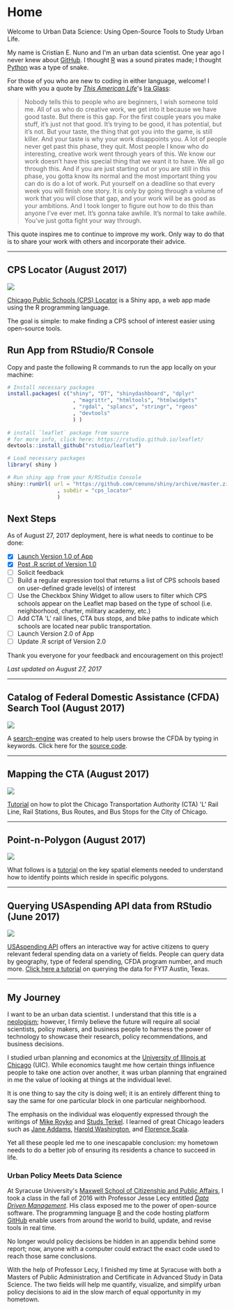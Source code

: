 # Home

Welcome to Urban Data Science:  Using Open-Source Tools to Study Urban Life.

My name is Cristian E. Nuno and I'm an urban data scientist. One year ago I never knew about [GitHub](https://github.com/). I thought [R](https://www.r-project.org/about.html) was a sound pirates made; I thought [Python](https://www.python.org/about/gettingstarted/) was a type of snake. 

For those of you who are new to coding in either language, welcome! I share with you a quote by *[This American Life](https://www.thisamericanlife.org/about)*'s [Ira Glass](https://www.goodreads.com/quotes/309485-nobody-tells-this-to-people-who-are-beginners-i-wish):

> Nobody tells this to people who are beginners, I wish someone told me. All of us who do creative work, we get into it because we have good taste. But there is this gap. For the first couple years you make stuff, it’s just not that good. It’s trying to be good, it has potential, but it’s not. But your taste, the thing that got you into the game, is still killer. And your taste is why your work disappoints you. A lot of people never get past this phase, they quit. Most people I know who do interesting, creative work went through years of this. We know our work doesn’t have this special thing that we want it to have. We all go through this. And if you are just starting out or you are still in this phase, you gotta know its normal and the most important thing you can do is do a lot of work. Put yourself on a deadline so that every week you will finish one story. It is only by going through a volume of work that you will close that gap, and your work will be as good as your ambitions. And I took longer to figure out how to do this than anyone I’ve ever met. It’s gonna take awhile. It’s normal to take awhile. You’ve just gotta fight your way through.

This quote inspires me to continue to improve my work. Only way to do that is to share your work with others and incorporate their advice.


*****************

## CPS Locator (August 2017)

[![](https://github.com/cenuno/shiny/raw/master/Images/Screen%20Shot%202017-08-27%20at%203.50.54%20AM.png)](https://cenuno.shinyapps.io/cps_locator/)

[Chicago Public Schools (CPS) Locator](https://cenuno.shinyapps.io/cps_locator/) is a Shiny app, a web app made using the R programming language.

The goal is simple: to make finding a CPS school of interest easier using open-source tools. 

## Run App from RStudio/R Console

Copy and paste the following R commands to run the app locally on your machine:

```R
# Install necessary packages
install.packages( c("shiny", "DT", "shinydashboard", "dplyr"
                     , "magrittr", "htmltools", "htmlwidgets"
                     , "rgdal", "splancs", "stringr", "rgeos" 
                     , "devtools"
                     ) )
                     
# install `leaflet` package from source
# for more info, click here: https://rstudio.github.io/leaflet/
devtools::install_github("rstudio/leaflet")

# Load necessary packages
library( shiny )

# Run shiny app from your R/RStudio Console
shiny::runUrl( url = "https://github.com/cenuno/shiny/archive/master.zip"
                , subdir = "cps_locator"
                )
```

## Next Steps

As of August 27, 2017 deployment, here is what needs to continue to be done:

- [x] [Launch Version 1.0 of App](https://cenuno.shinyapps.io/cps_locator/)
- [x] [Post .R script of Version 1.0](https://github.com/cenuno/shiny/blob/master/cps_locator/app.R)
- [ ] Solicit feedback
- [ ] Build a regular expression tool that returns a list of CPS schools based on user-defined grade level(s) of interest
- [ ] Use the Checkbox Shiny Widget to allow users to filter which CPS schools appear on the Leaflet map based on the type of school (i.e. neighborhood, charter, military academy, etc.)
- [ ] Add CTA 'L' rail lines, CTA bus stops, and bike paths to indicate which schools are located near public transportation.
- [ ] Launch Version 2.0 of App
- [ ] Update .R script of Version 2.0

Thank you everyone for your feedback and encouragement on this project!

*Last updated on August 27, 2017*

*****************

## Catalog of Federal Domestic Assistance (CFDA) Search Tool (August 2017)

[![](https://github.com/cenuno/Spatial_Visualizations/raw/master/Images/CFDA.png)](http://rpubs.com/cenuno/cfda_search)

A [search-engine](http://rpubs.com/cenuno/cfda_search) was created to help users browse the CFDA by typing in keywords. Click here for the [source code](https://github.com/cenuno/Spatial_Visualizations/blob/master/USAspending/cfda_extraction_datatable.r).

***********

## Mapping the CTA (August 2017)

[![](https://github.com/cenuno/Spatial_Visualizations/raw/master/Images/CTA_L_RailLines_Stations_2017-08-19.png)](https://rpubs.com/cenuno/Mapping_CTA)

[Tutorial](https://rpubs.com/cenuno/Mapping_CTA) on how to plot the Chicago Transportation Authority (CTA) 'L' Rail Line, Rail Stations, Bus Routes, and Bus Stops for the City of Chicago.

******************

## Point-n-Polygon (August 2017)

[![](https://github.com/cenuno/Spatial_Visualizations/raw/master/Images/PointNPolygon.png)](https://rpubs.com/cenuno/spatial_analysis_pts_poly)

What follows is a [tutorial](https://rpubs.com/cenuno/spatial_analysis_pts_poly) on the key spatial elements needed to understand how to identify points which reside in specific polygons.

*******************

## Querying USAspending API data from RStudio (June 2017)

[![](https://github.com/cenuno/Spatial_Visualizations/raw/master/Images/QueryUSA.png)](https://rpubs.com/cenuno/USAspendingAPI)

[USAspending API](https://api.usaspending.gov/) offers an interactive way for active citizens to query relevant federal spending data on a variety of fields. People can query data by geography, type of federal spending, CFDA program number, and much more. [Click here a tutorial](https://rpubs.com/cenuno/USAspendingAPI) on querying the data for FY17 Austin, Texas.

*****************

## My Journey

I want to be an urban data scientist. I understand that this title is a [neologism](http://www.dictionary.com/browse/neologism); however, I firmly believe the future will require all social scientists, policy makers, and business people to harness the power of technology to showcase their research, policy recommendations, and business decisions.

I studied urban planning and economics at the [University of Illinois at Chicago](https://www.honors.uic.edu/) (UIC). While economics taught me how certain things influence people to take one action over another, it was urban planning that engrained in me the value of looking at things at the individual level.

It is one thing to say the city is doing well; it is an entirely different thing to say the same for one particular block in one particular neighborhood.

The emphasis on the individual was eloquently expressed through the writings of [Mike Royko](http://www.press.uchicago.edu/Misc/Chicago/730719.html) and [Studs Terkel](https://www.youtube.com/watch?v=Oyl1BvHo9LM). I learned of great Chicago leaders such as [Jane Addams](http://www.hullhousemuseum.org/), [Harold Washington](https://www.thisamericanlife.org/radio-archives/episode/84/harold), and [Florence Scala](http://www.encyclopedia.chicagohistory.org/pages/410114.html).

Yet all these people led me to one inescapable conclusion: my hometown needs to do a better job of ensuring its residents a chance to succeed in life.

### Urban Policy Meets Data Science

At Syracuse University's [Maxwell School of Citizenship and Public Affairs](https://www.maxwell.syr.edu/paia/), I took a class in the fall of 2016 with Professor Jesse Lecy entitled [*Data Driven Management*](http://www.lecy.info/data-driven-management). His class exposed me to the power of open-source software. The programming language [R](https://www.r-project.org/about.html) and the code hosting platform [GitHub](https://guides.github.com/activities/hello-world/) enable users from around the world to build, update, and revise tools in real time. 

No longer would policy decisions be hidden in an appendix behind some report; now, anyone with a computer could extract the exact code used to reach those same conclusions. 

With the help of Professor Lecy, I finished my time at Syracuse with both a Masters of Public Administration and Certificate in Advanced Study in Data Science. The two fields will help me quantify, visualize, and simplify urban policy decisions to aid in the slow march of equal opportunity in my hometown. 
